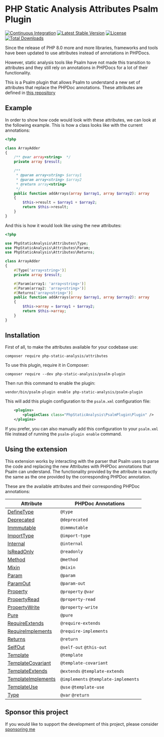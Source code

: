 # PHP Static Analysis Attributes Psalm Plugin
[![Continuous Integration](https://github.com/php-static-analysis/psalm-plugin/workflows/All%20Tests/badge.svg)](https://github.com/php-static-analysis/psalm-plugin/actions)
[![Latest Stable Version](https://poser.pugx.org/php-static-analysis/psalm-plugin/v/stable)](https://packagist.org/packages/php-static-analysis/psalm-plugin)
[![License](https://poser.pugx.org/php-static-analysis/psalm-plugin/license)](https://github.com/php-static-analysis/psalm-plugin/blob/main/LICENSE)
[![Total Downloads](https://poser.pugx.org/php-static-analysis/psalm-plugin/downloads)](https://packagist.org/packages/php-static-analysis/psalm-plugin/stats)

Since the release of PHP 8.0 more and more libraries, frameworks and tools have been updated to use attributes instead of annotations in PHPDocs.

However, static analysis tools like Psalm have not made this transition to attributes and they still rely on annotations in PHPDocs for a lot of their functionality.

This is a Psalm plugin that allows Psalm to understand a new set of attributes that replace the PHPDoc annotations. These attributes are defined in [this repository](https://github.com/php-static-analysis/attributes)

## Example

In order to show how code would look with these attributes, we can look at the following example. This is how a class looks like with the current annotations:

```php
<?php

class ArrayAdder
{
    /** @var array<string>  */
    private array $result;

    /**
     * @param array<string> $array1
     * @param array<string> $array2
     * @return array<string>
     */
    public function addArrays(array $array1, array $array2): array
    {
        $this->result = $array1 + $array2;
        return $this->result;
    }
}
```

And this is how it would look like using the new attributes:

```php
<?php

use PhpStaticAnalysis\Attributes\Type;
use PhpStaticAnalysis\Attributes\Param;
use PhpStaticAnalysis\Attributes\Returns;

class ArrayAdder
{
    #[Type('array<string>')]
    private array $result;

    #[Param(array1: 'array<string>')]
    #[Param(array2: 'array<string>')]
    #[Returns('array<string>')]
    public function addArrays(array $array1, array $array2): array
    {
        $this->array = $array1 + $array2;
        return $this->array;
    }
}
```

## Installation

First of all, to make the attributes available for your codebase use:

```
composer require php-static-analysis/attributes
```

To use this plugin, require it in Composer:

```
composer require --dev php-static-analysis/psalm-plugin
```

Then run this command to enable the plugin:

```
vendor/bin/psalm-plugin enable php-static-analysis/psalm-plugin
```

This will add this plugin configuration to the `psalm.xml` configuration file:

```xml
    <plugins>
        <pluginClass class="PhpStaticAnalysis\PsalmPlugin\Plugin" />
    </plugins>
```

If you prefer, you can also manually add this configuration to your `psalm.xml` file instead of running the `psalm-plugin enable` command.

## Using the extension

This extension works by interacting with the parser that Psalm uses to parse the code and replacing the new Attributes with PHPDoc annotations that Psalm can understand. The functionality provided by the attribute is exactly the same as the one provided by the corresponding PHPDoc annotation.

These are the available attributes and their corresponding PHPDoc annotations:

| Attribute                                                                                                       | PHPDoc Annotations |
|-----------------------------------------------------------------------------------------------------------------|--------------------|
| [DefineType](https://github.com/php-static-analysis/attributes/blob/main/doc/DefineType.md)                     | `@type`                              |
| [Deprecated](https://github.com/php-static-analysis/attributes/blob/main/doc/Deprecated.md)                     | `@deprecated`                        |
| [Immmutable](https://github.com/php-static-analysis/attributes/blob/main/doc/Immmutable.md)                     | `@immmutable`                        |
| [ImportType](https://github.com/php-static-analysis/attributes/blob/main/doc/ImportType.md)                     | `@import-type`                       |
| [Internal](https://github.com/php-static-analysis/attributes/blob/main/doc/Internal.md)                         | `@internal`                          |
| [IsReadOnly](https://github.com/php-static-analysis/attributes/blob/main/doc/IsReadOnly.md)                     | `@readonly`                          |
| [Method](https://github.com/php-static-analysis/attributes/blob/main/doc/Method.md)                             | `@method`                            |
| [Mixin](https://github.com/php-static-analysis/attributes/blob/main/doc/Mixin.md)                               | `@mixin`                             |
| [Param](https://github.com/php-static-analysis/attributes/blob/main/doc/Param.md)                               | `@param`                             |
| [ParamOut](https://github.com/php-static-analysis/attributes/blob/main/doc/ParamOut.md)                         | `@param-out`                         |
| [Property](https://github.com/php-static-analysis/attributes/blob/main/doc/Property.md)                         | `@property` `@var`                   |
| [PropertyRead](https://github.com/php-static-analysis/attributes/blob/main/doc/PropertyRead.md)                 | `@property-read`                     |
| [PropertyWrite](https://github.com/php-static-analysis/attributes/blob/main/doc/PropertyWrite.md)               | `@property-write`                    |
| [Pure](https://github.com/php-static-analysis/attributes/blob/main/doc/Pure.md)                                 | `@pure`                              |
| [RequireExtends](https://github.com/php-static-analysis/attributes/blob/main/doc/RequireExtends.md)             | `@require-extends`                   |
| [RequireImplements](https://github.com/php-static-analysis/attributes/blob/main/doc/RequireImplements.md)       | `@require-implements`                |
| [Returns](https://github.com/php-static-analysis/attributes/blob/main/doc/Returns.md)                           | `@return`                            |
| [SelfOut](https://github.com/php-static-analysis/attributes/blob/main/doc/SelfOut.md)                           | `@self-out` `@this-out`              |
| [Template](https://github.com/php-static-analysis/attributes/blob/main/doc/Template.md)                         | `@template`                          |
| [TemplateCovariant](https://github.com/php-static-analysis/attributes/blob/main/doc/TemplateCovariant.md)       | `@template-covariant`                |
| [TemplateExtends](https://github.com/php-static-analysis/attributes/blob/main/doc/TemplateExtends.md)           | `@extends` `@template-extends`       |
| [TemplateImplements](https://github.com/php-static-analysis/attributes/blob/main/doc/TemplateImplements.md)     | `@implements` `@template-implements` |
| [TemplateUse](https://github.com/php-static-analysis/attributes/blob/main/doc/TemplateUse.md)                   | `@use` `@template-use`               |
| [Type](https://github.com/php-static-analysis/attributes/blob/main/doc/Type.md)                                 | `@var` `@return`                     |

## Sponsor this project

If you would like to support the development of this project, please consider [sponsoring me](https://github.com/sponsors/carlos-granados)
